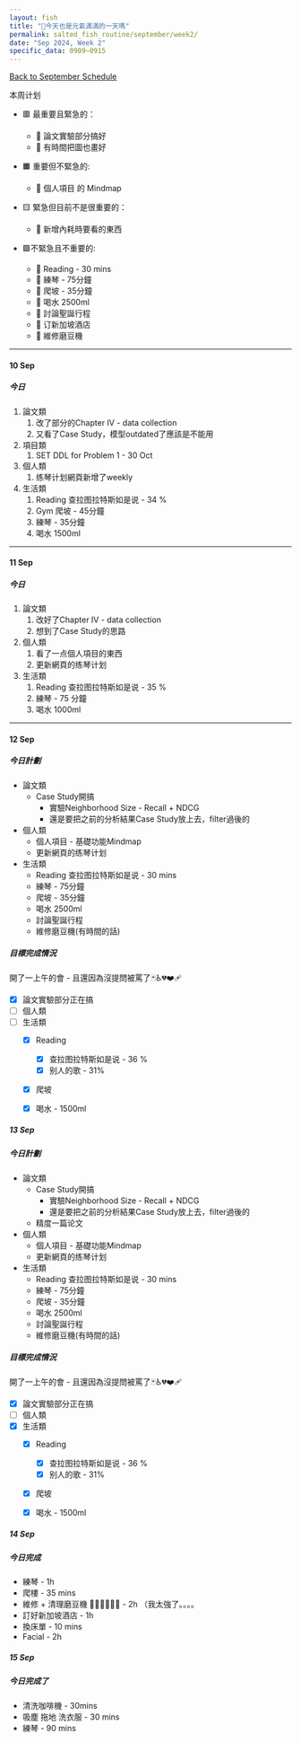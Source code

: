 ```yaml
---
layout: fish
title: "🎐今天也是元氣滿滿的一天嗎"
permalink: salted_fish_routine/september/week2/
date: "Sep 2024, Week 2"
specific_data: 0909~0915
---
```



<a href="{{ '/salted_fish_routine/september/' | relative_url }}">Back to September Schedule</a>

本周计划
   - 🟥 最重要且緊急的：
      - 🔆 論文實驗部分搞好
      - 🔆 有時間把圖也畫好
  
   - 🟧 重要但不緊急的:
      - 🔆 個人項目 的 Mindmap
  
   - 🟨 緊急但目前不是很重要的：
      - 🔆 新增內耗時要看的東西 

   - 🟩不緊急且不重要的:
      - 🔆 Reading - 30 mins
      - 🔆 練琴 - 75分鐘
      - 🔆 爬坡 - 35分鐘
      - 🔆 喝水 2500ml
      - 🔆 討論聖誕行程
      - 🔆 订新加坡酒店
      - 🔆 維修磨豆機

---
#### 10 Sep

##### 今日

1. 論文類 
   1. 改了部分的Chapter IV - data collection 
   2. 又看了Case Study，模型outdated了應該是不能用
2. 項目類
   1. SET DDL for Problem 1 - 30 Oct
3. 個人類
   1. 练琴计划網頁新增了weekly
4. 生活類
   1. Reading 查拉图拉特斯如是说 - 34 %
   2. Gym 爬坡 - 45分鐘
   3. 練琴 - 35分鐘
   4. 喝水 1500ml

---

#### 11 Sep

##### 今日

1. 論文類
   1. 改好了Chapter IV - data collection 
   2. 想到了Case Study的思路
2. 個人類
   1. 看了一点個人項目的東西
   2. 更新網頁的练琴计划
3. 生活類
   1. Reading 查拉图拉特斯如是说 - 35 %
   2. 練琴 - 75 分鐘
   3. 喝水 1000ml

---

#### 12 Sep

##### 今日計劃

- 論文類
   - Case Study開搞
      - 實驗Neighborhood Size - Recall + NDCG
      - 還是要把之前的分析結果Case Study放上去，filter過後的
- 個人類
   - 個人項目 - 基礎功能Mindmap
   - 更新網頁的练琴计划
- 生活類
   - Reading 查拉图拉特斯如是说 - 30 mins
   - 練琴 - 75分鐘
   - 爬坡 - 35分鐘
   - 喝水 2500ml
   - 討論聖誕行程
   - 維修磨豆機(有時間的話)



##### 目標完成情況
開了一上午的會 - 且還因為沒提問被罵了🃏♿💔❤️‍🩹

- [x] 論文實驗部分正在搞
- [ ] 個人類
- [ ] 生活類
  - [x] Reading
    - [x] 查拉图拉特斯如是说 - 36 %
    - [x] 别人的歌 - 31%
  - [x] 爬坡
  - [x] 喝水 - 1500ml 


##### 13 Sep

##### 今日計劃

- 論文類
   - Case Study開搞
      - 實驗Neighborhood Size - Recall + NDCG
      - 還是要把之前的分析結果Case Study放上去，filter過後的
    - 精度一篇论文
- 個人類
   - 個人項目 - 基礎功能Mindmap
   - 更新網頁的练琴计划
- 生活類
   - Reading 查拉图拉特斯如是说 - 30 mins
   - 練琴 - 75分鐘
   - 爬坡 - 35分鐘
   - 喝水 2500ml
   - 討論聖誕行程
   - 維修磨豆機(有時間的話)



##### 目標完成情況
開了一上午的會 - 且還因為沒提問被罵了🃏♿💔❤️‍🩹

- [x] 論文實驗部分正在搞
- [ ] 個人類
- [x] 生活類
  - [x] Reading
    - [x] 查拉图拉特斯如是说 - 36 %
    - [x] 别人的歌 - 31%
  - [x] 爬坡
  - [x] 喝水 - 1500ml 


##### 14 Sep

##### 今日完成
   - 練琴 - 1h
   - 爬樓 - 35 mins
   - 維修 + 清理磨豆機 🧙‍♂️🧙‍♂️🧙‍♂️ - 2h （我太強了。。。。
   - 訂好新加坡酒店 - 1h
   - 換床單 - 10 mins
   - Facial - 2h


##### 15 Sep

##### 今日完成了
   - 清洗咖啡機 - 30mins
   - 吸塵 拖地 洗衣服 - 30 mins
   - 練琴 - 90 mins